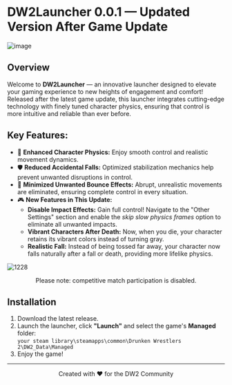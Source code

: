 # DW2Launcher 0.0.1 — Updated Version After Game Update

![image](https://github.com/user-attachments/assets/05b5cd5b-3035-4408-8d7a-a630e7f86c96)


## Overview

Welcome to **DW2Launcher** — an innovative launcher designed to elevate your gaming experience to new heights of engagement and comfort! Released after the latest game update, this launcher integrates cutting-edge technology with finely tuned character physics, ensuring that control is more intuitive and reliable than ever before.

## Key Features:

- 🎯 **Enhanced Character Physics:** Enjoy smooth control and realistic movement dynamics.
- 🛡️ **Reduced Accidental Falls:** Optimized stabilization mechanics help prevent unwanted disruptions in control.
- 🔄 **Minimized Unwanted Bounce Effects:** Abrupt, unrealistic movements are eliminated, ensuring complete control in every situation.
- 🎮 **New Features in This Update:**
  - **Disable Impact Effects:** Gain full control! Navigate to the "Other Settings" section and enable the *skip slow physics frames* option to eliminate all unwanted impacts.
  - **Vibrant Characters After Death:** Now, when you die, your character retains its vibrant colors instead of turning gray.
  - **Realistic Fall:** Instead of being tossed far away, your character now falls naturally after a fall or death, providing more lifelike physics.

![1228](https://github.com/user-attachments/assets/8f0bdd67-703a-4167-9e00-772205fc4f2c)

<p align="center">
Please note: competitive match participation is disabled.
</p>

## Installation

1. Download the latest release.
2. Launch the launcher, click **"Launch"** and select the game's **Managed** folder:  
   `your steam library\steamapps\common\Drunken Wrestlers 2\DW2_Data\Managed`
3. Enjoy the game!

---

<p align="center">
Created with ❤️ for the DW2 Community
</p>
